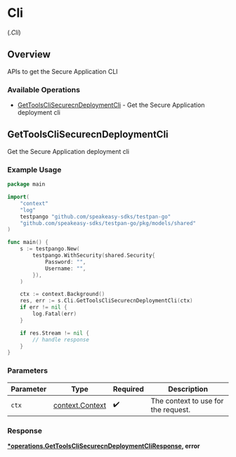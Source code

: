 # Cli
(*.Cli*)

## Overview

APIs to get the Secure Application CLI

### Available Operations

* [GetToolsCliSecurecnDeploymentCli](#gettoolsclisecurecndeploymentcli) - Get the Secure Application deployment cli

## GetToolsCliSecurecnDeploymentCli

Get the Secure Application deployment cli

### Example Usage

```go
package main

import(
	"context"
	"log"
	testpango "github.com/speakeasy-sdks/testpan-go"
	"github.com/speakeasy-sdks/testpan-go/pkg/models/shared"
)

func main() {
    s := testpango.New(
        testpango.WithSecurity(shared.Security{
            Password: "",
            Username: "",
        }),
    )

    ctx := context.Background()
    res, err := s.Cli.GetToolsCliSecurecnDeploymentCli(ctx)
    if err != nil {
        log.Fatal(err)
    }

    if res.Stream != nil {
        // handle response
    }
}
```

### Parameters

| Parameter                                             | Type                                                  | Required                                              | Description                                           |
| ----------------------------------------------------- | ----------------------------------------------------- | ----------------------------------------------------- | ----------------------------------------------------- |
| `ctx`                                                 | [context.Context](https://pkg.go.dev/context#Context) | :heavy_check_mark:                                    | The context to use for the request.                   |


### Response

**[*operations.GetToolsCliSecurecnDeploymentCliResponse](../../models/operations/gettoolsclisecurecndeploymentcliresponse.md), error**

